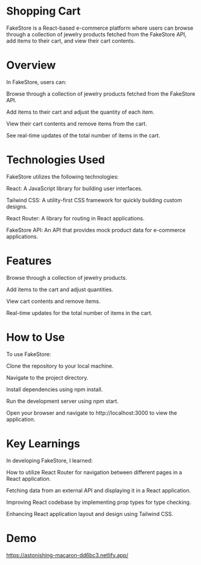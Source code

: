 # Shopping Cart
FakeStore is a React-based e-commerce platform where users can browse through a collection of jewelry products fetched from the FakeStore API, add items to their cart, and view their cart contents.

# Overview
In FakeStore, users can:

Browse through a collection of jewelry products fetched from the FakeStore API.

Add items to their cart and adjust the quantity of each item.

View their cart contents and remove items from the cart.

See real-time updates of the total number of items in the cart.

# Technologies Used
FakeStore utilizes the following technologies:

React: A JavaScript library for building user interfaces.

Tailwind CSS: A utility-first CSS framework for quickly building custom designs.

React Router: A library for routing in React applications.

FakeStore API: An API that provides mock product data for e-commerce applications.

# Features
Browse through a collection of jewelry products.

Add items to the cart and adjust quantities.

View cart contents and remove items.

Real-time updates for the total number of items in the cart.

# How to Use
To use FakeStore:

Clone the repository to your local machine.

Navigate to the project directory.

Install dependencies using npm install.

Run the development server using npm start.

Open your browser and navigate to http://localhost:3000 to view the application.

# Key Learnings
In developing FakeStore, I learned:

How to utilize React Router for navigation between different pages in a React application.

Fetching data from an external API and displaying it in a React application.

Improving React codebase by implementing prop types for type checking.

Enhancing React application layout and design using Tailwind CSS.

# Demo
https://astonishing-macaron-dd6bc3.netlify.app/
